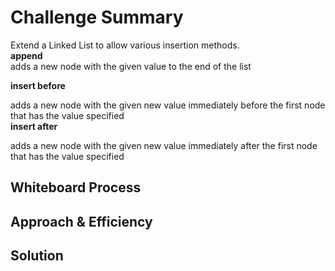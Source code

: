 # Challenge Summary
Extend a Linked List to allow various insertion methods.    
**append**     
adds a new node with the given value to the end of the list  

**insert before**

adds a new node with the given new value immediately before the first node that has the value specified  
**insert after**

adds a new node with the given new value immediately after the first node that has the value specified

## Whiteboard Process
<!-- Embedded whiteboard image -->

## Approach & Efficiency
<!-- What approach did you take? Why? What is the Big O space/time for this approach? -->

## Solution
<!-- Show how to run your code, and examples of it in action -->